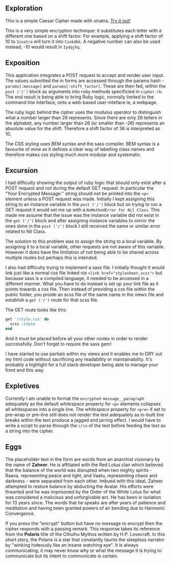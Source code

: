 ## Exploration
This is a simple Caesar Cipher made with sinatra. [Try it out!](https://csrail-caesar-cipher.herokuapp.com/)

This is a very simple encryption technique: it substitutes each letter with a different one based on a shift factor. For example, applying a shift factor of 10 to `Sinatra` will turn it into `Csxkdbk`. A negative number can also be used instead; -10 would result in `Iydqjhq`.


## Exposition
This application integrates a POST request to accept and render user input. The values submitted the in forms are accessed through the params hash - `params[:message]` and `params[:shift_factor]`. These are then fed, within the `post ('/')` block as arguments into ruby methods specificied in `cipher.rb`. The end result is being able to bring Ruby logic, normally limited to the command line interface, onto a web-based user-inteface ie, a webpage.

The ruby logic behind the cipher uses the modulus operator to distinguish what a number larger than 26 represents. Since there are only 26 letters in the alphabet, any number larger than 26 (or smaller than -26) represents an absolute value for the shift. Therefore a shift factor of 36 is interpreted as 10.

The CSS styling uses BEM syntax and the sass compiler. BEM syntax is a favourite of mine as it defines a clear way of labelling class names and therefore makes css styling much more modular and systematic.


## Excursion
I had difficulty showing the output of ruby logic that should only exist after a POST request and not during the default GET request. In particular the "Your Encrypted Message:" string should not be printed into the `<p>` element unless a POST request was made. Initially I kept assigning this string to an instance variable in the `post ('/')` block but on trying to run a GET request it would set me up with a `NoMethodError for Nil Class`. This made me assume that the issue was the instance variable did not exist in the `get ('/')` block and after assigning instance variables to mirror the ones done in the `post ('/')` block I still received the same or similar error related to Nil Class.

The solution to this problem was to assign the string to a local variable. By assigning it to a local variable, other requests are not aware of this variable. However it does have the limitation of not being able to be shared across multiple routes but perhaps this is intended.

I also had difficulty trying to implement a sass file. I initially thought it would link just like a normal css file linked via `<link href="stylesheet.scss">` but because sass is a compiled language, it needed to be accessed in a different manner. What you have to do instead is set up your link file as it points towards a css file. Then instead of providing a css file within the public folder, you proide an scss file of the same name in the views file and establish a `get ('/')` route for that scss file.

The GET route looks like this:
```ruby
get '/style.css' do
  scss :style
end
```
And it must be placed before all your other routes in order to render successfully. Don't forget to require the sass gem!

I have started to use partials within my views and it enables me to DRY out my html code without sacrificing any readability or maintainability. It's probably a highlight for a full stack developer being able to manage your front end this way.


## Expletives
Currently I am unable to format the `encrypted-message__paragraph` adequately as the default *whitespace* property for `<p>` elements collapses all whitespaces into a single line. The *whitespace* property for `<pre>` if set to pre-wrap or pre-line still does not render the text adequately as in-built line breaks within the text produce a jagged and jarring effect. I would have to write a script to parse through the `\r\n` of the text before feeding the text as a string into the cipher.


## Eggs
The placeholder text in the form are words from an anarchist visionary by the name of **Zaheer**. He is affiliated with the Red Lotus clan which believed that the balance of the world was disrupted when two mighty spirits - Raava, representing peace and light, and Vaatu, representing chaos and darkness - were separated from each other. Imbued with this ideal, Zaheer attempted to restore balance by abducting the Avatar. His efforts were thwarted and he was imprisoned by the Order of the White Lotus for what was considered a malicious and unforgivable act. He has been in isolation for 13 years since. The words that he speaks are after years of patience and meditation and having been granted powers of air bending due to Harmonic Convergence.

If you press the "encrypt" button but have no message to encrypt then the cipher responds with a passing remark. This response takes its reference from the **Polaris** title of the Cthulhu Mythos written by H.P. Lovecraft. In this short story, the Polaris is a star that constantly taunts the sleepless narrator by "winking hideously like an insane watching eye". It is always communicating; it may never know why or what the message it is trying to communicate but its intent to communicate is certain.
